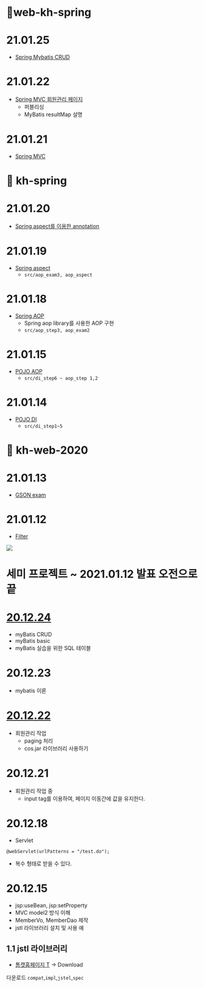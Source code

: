 
# 🎈web-kh-spring


# 21.01.25
- [Spring Mybatis CRUD](web-kh-spring/src/member/member.xml)

# 21.01.22
- [Spring MVC 회원관리 페이지](web-kh-spring/src)
  - 퍼블리싱
  - MyBatis resultMap 설명 

# 21.01.21
- [Spring MVC](web-kh-spring/src/mvc)


# 🎈 kh-spring 

# 21.01.20
- [Spring aspect를 이용한 annotation](kh-spring/src/aop_anno)

# 21.01.19
- [Spring aspect](kh-spring/src/aop_aspect)
  - `src/aop_exam3, aop_aspect`

# 21.01.18
- [Spring AOP](kh-spring/src/aop_step3)
  - Spring aop library를 사용한 AOP 구현
  - `src/aop_step3, aop_exam2`

# 21.01.15
- [POJO AOP](kh-spring/src)
  - `src/di_step6 ~ aop_step 1,2`

# 21.01.14
- [POJO DI](kh-spring/src)
  - `src/di_step1~5`

# 🎈 kh-web-2020 
# 21.01.13
- [GSON exam](06.kh-web-2020/2021.01/02.GSON.md) 
 
# 21.01.12
- [Filter](2021.01)

![](https://images.velog.io/images/withcolinsong/post/2ffe69d6-5980-4383-9852-831c7ae2ba30/image.png)

# 세미 프로젝트 ~ 2021.01.12 발표 오전으로 끝

# [20.12.24](MyBatis/20.12.24/README.md)
- myBatis CRUD
- myBatis basic
- myBatis 실습을 위한 SQL 테이블

# 20.12.23
- mybatis 이론

# [20.12.22](README/20.12.22.md)
- 회원관리 작업
  - paging 처리
  - cos.jar 라이브러리 사용하기

# 20.12.21
- 회원관리 작업 중
  - input tag를 이용하여, 페이지 이동간에 값을 유지한다.

# 20.12.18
- Servlet 
```
@webServlet(urlPatterns = "/test.do");
```
- 복수 형태로 받을 수 있다.


# 20.12.15
- jsp:useBean, jsp:setProperty
- MVC model2 방식 이해
- MemberVo, MemberDao 제작
- jstl 라이브러리 설치 및 사용 예


## 1.1 jstl 라이브러리
- [톰캣홈페이지 T](https://tomcat.apache.org/taglibs.html) -> Download

다운로드
`compat`,`impl`,`jstel`,`spec`